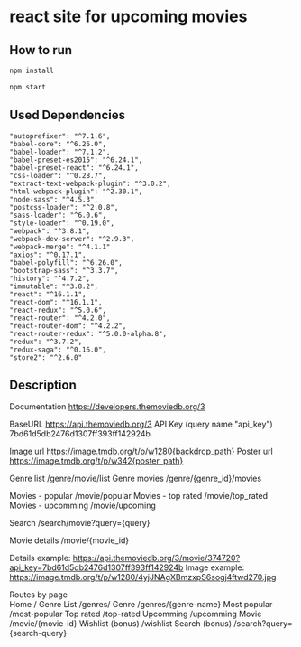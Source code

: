
# react site for upcoming movies

## How to run

``` bash
npm install

npm start
```

## Used Dependencies

    "autoprefixer": "^7.1.6",
    "babel-core": "^6.26.0",
    "babel-loader": "^7.1.2",
    "babel-preset-es2015": "^6.24.1",
    "babel-preset-react": "^6.24.1",
    "css-loader": "^0.28.7",
    "extract-text-webpack-plugin": "^3.0.2",
    "html-webpack-plugin": "^2.30.1",
    "node-sass": "^4.5.3",
    "postcss-loader": "^2.0.8",
    "sass-loader": "^6.0.6",
    "style-loader": "^0.19.0",
    "webpack": "^3.8.1",
    "webpack-dev-server": "^2.9.3",
    "webpack-merge": "^4.1.1"
    "axios": "^0.17.1",
    "babel-polyfill": "^6.26.0",
    "bootstrap-sass": "^3.3.7",
    "history": "^4.7.2",
    "immutable": "^3.8.2",
    "react": "^16.1.1",
    "react-dom": "^16.1.1",
    "react-redux": "^5.0.6",
    "react-router": "^4.2.0",
    "react-router-dom": "^4.2.2",
    "react-router-redux": "^5.0.0-alpha.8",
    "redux": "^3.7.2",
    "redux-saga": "^0.16.0",
    "store2": "^2.6.0"

## Description

Documentation	https://developers.themoviedb.org/3
	
BaseURL	https://api.themoviedb.org/3
API Key (query name "api_key")	7bd61d5db2476d1307ff393ff142924b
	
Image url	https://image.tmdb.org/t/p/w1280{backdrop_path}
Poster url	https://image.tmdb.org/t/p/w342{poster_path}
	
Genre list	/genre/movie/list
Genre movies	/genre/{genre_id}/movies
	
Movies - popular	/movie/popular
Movies - top rated	/movie/top_rated
Movies - upcomming	/movie/upcoming
	
Search	/search/movie?query={query}
	
Movie details	/movie/{movie_id}
	
Details example:	https://api.themoviedb.org/3/movie/374720?api_key=7bd61d5db2476d1307ff393ff142924b
Image example:	https://image.tmdb.org/t/p/w1280/4yjJNAgXBmzxpS6sogj4ftwd270.jpg
	
	
Routes by page	
Home	/
Genre List	/genres/
Genre	/genres/{genre-name}
Most popular	/most-popular
Top rated	/top-rated
Upcomming	/upcomming
Movie	/movie/{movie-id}
Wishlist (bonus)	/wishlist
Search (bonus)	/search?query={search-query}

## 
